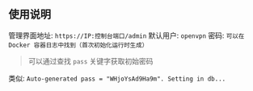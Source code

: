 ## 使用说明

管理界面地址: `https://IP:控制台端口/admin`
默认用户: `openvpn`
密码: `可以在 Docker 容器日志中找到（首次初始化运行时生成）`

> 可以通过查找 `pass` 关键字获取初始密码

类似: `Auto-generated pass = "WHjoYsAd9Ha9m". Setting in db...`

